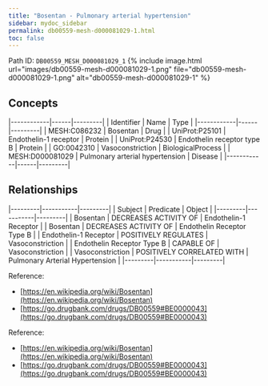 ```yaml
---
title: "Bosentan - Pulmonary arterial hypertension"
sidebar: mydoc_sidebar
permalink: db00559-mesh-d000081029-1.html
toc: false 
---
```



Path ID: `DB00559_MESH_D000081029_1`
{% include image.html url="images/db00559-mesh-d000081029-1.png" file="db00559-mesh-d000081029-1.png" alt="db00559-mesh-d000081029-1" %}

## Concepts

|------------|------|---------|
| Identifier | Name | Type    |
|------------|------|---------|
| MESH:C086232 | Bosentan | Drug |
| UniProt:P25101 | Endothelin-1 receptor | Protein |
| UniProt:P24530 | Endothelin receptor type B | Protein |
| GO:0042310 | Vasoconstriction | BiologicalProcess |
| MESH:D000081029 | Pulmonary arterial hypertension | Disease |
|------------|------|---------|

## Relationships

|---------|-----------|---------|
| Subject | Predicate | Object  |
|---------|-----------|---------|
| Bosentan | DECREASES ACTIVITY OF | Endothelin-1 Receptor |
| Bosentan | DECREASES ACTIVITY OF | Endothelin Receptor Type B |
| Endothelin-1 Receptor | POSITIVELY REGULATES | Vasoconstriction |
| Endothelin Receptor Type B | CAPABLE OF | Vasoconstriction |
| Vasoconstriction | POSITIVELY CORRELATED WITH | Pulmonary Arterial Hypertension |
|---------|-----------|---------|

Reference: 
  - [https://en.wikipedia.org/wiki/Bosentan](https://en.wikipedia.org/wiki/Bosentan)
  - [https://go.drugbank.com/drugs/DB00559#BE0000043](https://go.drugbank.com/drugs/DB00559#BE0000043)

Reference: 
  - [https://en.wikipedia.org/wiki/Bosentan](https://en.wikipedia.org/wiki/Bosentan)
  - [https://go.drugbank.com/drugs/DB00559#BE0000043](https://go.drugbank.com/drugs/DB00559#BE0000043)
